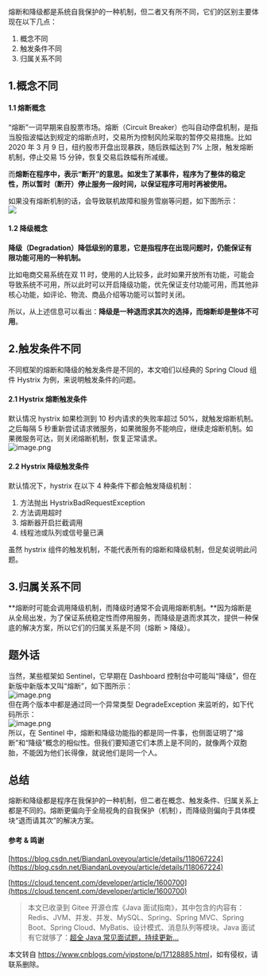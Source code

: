 熔断和降级都是系统自我保护的一种机制，但二者又有所不同，它们的区别主要体现在以下几点：

1.  概念不同
2.  触发条件不同
3.  归属关系不同

1.概念不同
------

#### 1.1 熔断概念

“熔断”一词早期来自股票市场。熔断（Circuit Breaker）也叫自动停盘机制，是指当股指波幅达到规定的熔断点时，交易所为控制风险采取的暂停交易措施。比如 2020 年 3 月 9 日，纽约股市开盘出现暴跌，随后跌幅达到 7% 上限，触发熔断机制，停止交易 15 分钟，恢复交易后跌幅有所减缓。

而**熔断在程序中，表示“断开”的意思。如发生了某事件，程序为了整体的稳定性，所以暂时（断开）停止服务一段时间，以保证程序可用时再被使用。**

如果没有熔断机制的话，会导致联机故障和服务雪崩等问题，如下图所示：  
![](https://cdn.nlark.com/yuque/0/2023/gif/92791/1676532606555-4d8bfa48-f766-433a-bef6-b5ee876a731f.gif#averageHue=%23faebea&clientId=u665f2003-7f22-4&from=paste&id=u419d9ef5&originHeight=357&originWidth=719&originalType=url&ratio=1.7850000858306885&rotation=0&showTitle=false&status=done&style=none&taskId=ud27ee6cd-b6e4-4974-8482-af95403243c&title=)

#### 1.2 降级概念

**降级（Degradation）降低级别的意思，它是指程序在出现问题时，仍能保证有限功能可用的一种机制。**

比如电商交易系统在双 11 时，使用的人比较多，此时如果开放所有功能，可能会导致系统不可用，所以此时可以开启降级功能，优先保证支付功能可用，而其他非核心功能，如评论、物流、商品介绍等功能可以暂时关闭。

所以，从上述信息可以看出：**降级是一种退而求其次的选择，而熔断却是整体不可用**。

2.触发条件不同
--------

不同框架的熔断和降级的触发条件是不同的，本文咱们以经典的 Spring Cloud 组件 Hystrix 为例，来说明触发条件的问题。

#### 2.1 Hystrix 熔断触发条件

默认情况 hystrix 如果检测到 10 秒内请求的失败率超过 50%，就触发熔断机制。之后每隔 5 秒重新尝试请求微服务，如果微服务不能响应，继续走熔断机制。如果微服务可达，则关闭熔断机制，恢复正常请求。  
![image.png](https://cdn.nlark.com/yuque/0/2023/png/92791/1676534836456-53b9b783-1e80-4fda-b044-e4990c051007.png#averageHue=%23f8f6f5&clientId=u665f2003-7f22-4&from=paste&height=290&id=ua81804b1&name=image.png&originHeight=518&originWidth=1313&originalType=binary&ratio=1.7850000858306885&rotation=0&showTitle=false&size=156988&status=done&style=none&taskId=uce0a3624-1527-4f6a-b883-fecbe4a891c&title=&width=735.5741943222188)

#### 2.2 Hystrix 降级触发条件

默认情况下，hystrix 在以下 4 种条件下都会触发降级机制：

1.  方法抛出 HystrixBadRequestException
2.  方法调用超时
3.  熔断器开启拦截调用
4.  线程池或队列或信号量已满

虽然 hystrix 组件的触发机制，不能代表所有的熔断和降级机制，但足矣说明此问题。

3.归属关系不同
--------

**熔断时可能会调用降级机制，而降级时通常不会调用熔断机制。**因为熔断是从全局出发，为了保证系统稳定性而停用服务，而降级是退而求其次，提供一种保底的解决方案，所以它们的归属关系是不同（熔断 > 降级）。

题外话
---

当然，某些框架如 Sentinel，它早期在 Dashboard 控制台中可能叫“降级”，但在新版中新版本又叫“熔断”，如下图所示：  
![image.png](https://cdn.nlark.com/yuque/0/2023/png/92791/1676536073962-58abcf3e-4d90-4d36-a57d-dcf5f9669c3f.png#averageHue=%23f8f6f6&clientId=u665f2003-7f22-4&from=paste&height=521&id=u2f5d3bb0&name=image.png&originHeight=930&originWidth=1228&originalType=binary&ratio=1.7850000858306885&rotation=0&showTitle=false&size=86143&status=done&style=none&taskId=u3af40b12-9205-47de-af90-7ce2340c961&title=&width=687.9551489929053)  
但在两个版本中都是通过同一个异常类型 DegradeException 来监听的，如下代码所示：  
![image.png](https://cdn.nlark.com/yuque/0/2023/png/92791/1676536185697-8938f546-2918-4d52-a45d-0928894e71ab.png#averageHue=%232e2c2b&clientId=u665f2003-7f22-4&from=paste&height=589&id=u9160934a&name=image.png&originHeight=1052&originWidth=1723&originalType=binary&ratio=1.7850000858306885&rotation=0&showTitle=false&size=209197&status=done&style=none&taskId=ua54d471a-6388-43d3-bf8a-2d1b35406d7&title=&width=965.2660600283191)  
所以，在 Sentinel 中，熔断和降级功能指的都是同一件事，也侧面证明了“熔断”和“降级”概念的相似性。但我们要知道它们本质上是不同的，就像两个双胞胎，不能因为他们长得像，就说他们是同一个人。

总结
--

熔断和降级都是程序在我保护的一种机制，但二者在概念、触发条件、归属关系上都是不同的。熔断更偏向于全局视角的自我保护（机制），而降级则偏向于具体模块“退而请其次”的解决方案。

#### 参考 & 鸣谢

[https://blog.csdn.net/BiandanLoveyou/article/details/118067224](https://blog.csdn.net/BiandanLoveyou/article/details/118067224)

[https://cloud.tencent.com/developer/article/1600700](https://cloud.tencent.com/developer/article/1600700)

> 本文已收录到 Gitee 开源仓库《Java 面试指南》，其中包含的内容有：Redis、JVM、并发、并发、MySQL、Spring、Spring MVC、Spring Boot、Spring Cloud、MyBatis、设计模式、消息队列等模块。Java 面试有它就够了：[超全 Java 常见面试题，持续更新...](https://gitee.com/mydb/interview)

本文转自 <https://www.cnblogs.com/vipstone/p/17128885.html>，如有侵权，请联系删除。